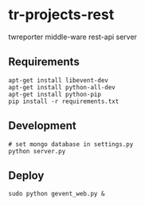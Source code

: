 # tr-projects-rest

twreporter middle-ware rest-api server

## Requirements

``` shell
apt-get install libevent-dev
apt-get install python-all-dev
apt-get install python-pip
pip install -r requirements.txt
```

## Development

``` shell
# set mongo database in settings.py
python server.py
```

## Deploy

``` shell
sudo python gevent_web.py &
```